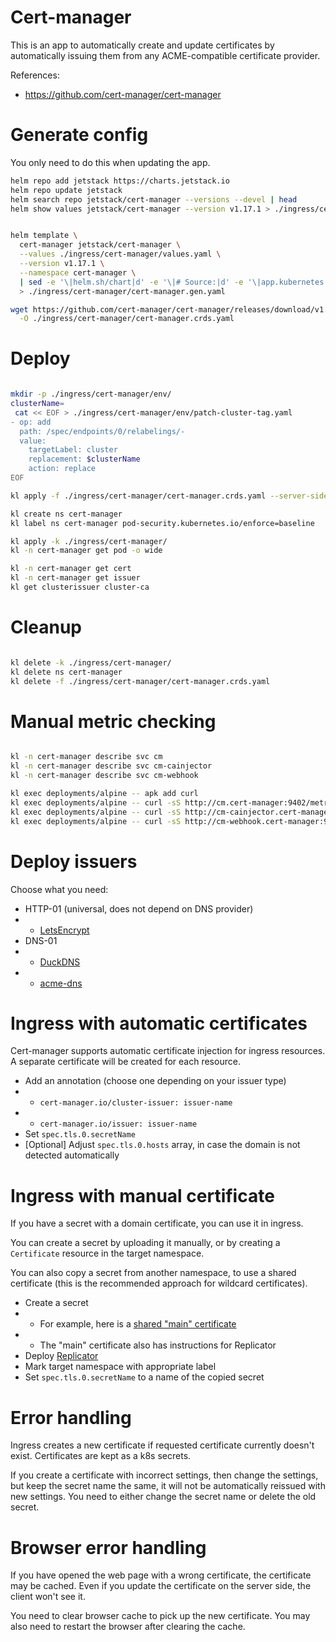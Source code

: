 
# Cert-manager

This is an app to automatically create and update certificates
by automatically issuing them from any ACME-compatible certificate provider.

References:
- https://github.com/cert-manager/cert-manager

# Generate config

You only need to do this when updating the app.

```bash
helm repo add jetstack https://charts.jetstack.io
helm repo update jetstack
helm search repo jetstack/cert-manager --versions --devel | head
helm show values jetstack/cert-manager --version v1.17.1 > ./ingress/cert-manager/default-values.yaml
```

```bash

helm template \
  cert-manager jetstack/cert-manager \
  --values ./ingress/cert-manager/values.yaml \
  --version v1.17.1 \
  --namespace cert-manager \
  | sed -e '\|helm.sh/chart|d' -e '\|# Source:|d' -e '\|app.kubernetes.io/managed-by: Helm|d' -e '\|app.kubernetes.io/version|d' \
  > ./ingress/cert-manager/cert-manager.gen.yaml

wget https://github.com/cert-manager/cert-manager/releases/download/v1.17.1/cert-manager.crds.yaml \
  -O ./ingress/cert-manager/cert-manager.crds.yaml

```

# Deploy

```bash

mkdir -p ./ingress/cert-manager/env/
clusterName=
 cat << EOF > ./ingress/cert-manager/env/patch-cluster-tag.yaml
- op: add
  path: /spec/endpoints/0/relabelings/-
  value:
    targetLabel: cluster
    replacement: $clusterName
    action: replace
EOF

kl apply -f ./ingress/cert-manager/cert-manager.crds.yaml --server-side

kl create ns cert-manager
kl label ns cert-manager pod-security.kubernetes.io/enforce=baseline

kl apply -k ./ingress/cert-manager/
kl -n cert-manager get pod -o wide

kl -n cert-manager get cert
kl -n cert-manager get issuer
kl get clusterissuer cluster-ca

```

# Cleanup

```bash

kl delete -k ./ingress/cert-manager/
kl delete ns cert-manager
kl delete -f ./ingress/cert-manager/cert-manager.crds.yaml

```

# Manual metric checking

```bash

kl -n cert-manager describe svc cm
kl -n cert-manager describe svc cm-cainjector
kl -n cert-manager describe svc cm-webhook

kl exec deployments/alpine -- apk add curl
kl exec deployments/alpine -- curl -sS http://cm.cert-manager:9402/metrics > ./cm.log
kl exec deployments/alpine -- curl -sS http://cm-cainjector.cert-manager:9402/metrics > ./cm-cainjector.log
kl exec deployments/alpine -- curl -sS http://cm-webhook.cert-manager:9402/metrics > ./cm-webhook.log

```

# Deploy issuers

Choose what you need:

- HTTP-01 (universal, does not depend on DNS provider)
- - [LetsEncrypt](./letsencrypt/readme.md)
- DNS-01
- - [DuckDNS](./duckdns/readme.md)
- - [acme-dns](./acme-dns/readme.md)

# Ingress with automatic certificates

Cert-manager supports automatic certificate injection for ingress resources.
A separate certificate will be created for each resource.

- Add an annotation (choose one depending on your issuer type)
- - `cert-manager.io/cluster-issuer: issuer-name`
- - `cert-manager.io/issuer: issuer-name`
- Set `spec.tls.0.secretName`
- [Optional] Adjust `spec.tls.0.hosts` array, in case the domain is not detected automatically

# Ingress with manual certificate

If you have a secret with a domain certificate, you can use it in ingress.

You can create a secret by uploading it manually,
or by creating a `Certificate` resource in the target namespace.

You can also copy a secret from another namespace, to use a shared certificate
(this is the recommended approach for wildcard certificates).

- Create a secret
- - For example, here is a [shared "main" certificate](../manual-certificates/readme.md)
- - The "main" certificate also has instructions for Replicator
- Deploy [Replicator](../replicator/readme.md)
- Mark target namespace with appropriate label
- Set `spec.tls.0.secretName` to a name of the copied secret

# Error handling

Ingress creates a new certificate if requested certificate currently doesn't exist.
Certificates are kept as a k8s secrets.

If you create a certificate with incorrect settings,
then change the settings, but keep the secret name the same,
it will not be automatically reissued with new settings.
You need to either change the secret name or delete the old secret.

# Browser error handling

If you have opened the web page with a wrong certificate, the certificate may be cached.
Even if you update the certificate on the server side, the client won't see it.

You need to clear browser cache to pick up the new certificate.
You may also need to restart the browser after clearing the cache.
